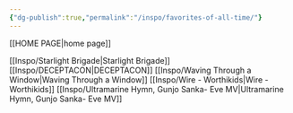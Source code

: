 ```yaml
---
{"dg-publish":true,"permalink":"/inspo/favorites-of-all-time/"}
---
```


[[HOME PAGE\|home page]]


[[Inspo/Starlight Brigade\|Starlight Brigade]]
[[Inspo/DECEPTACON\|DECEPTACON]]
[[Inspo/Waving Through a Window\|Waving Through a Window]]
[[Inspo/Wire - Worthikids\|Wire - Worthikids]]
[[Inspo/Ultramarine Hymn, Gunjo Sanka- Eve MV\|Ultramarine Hymn, Gunjo Sanka- Eve MV]]

